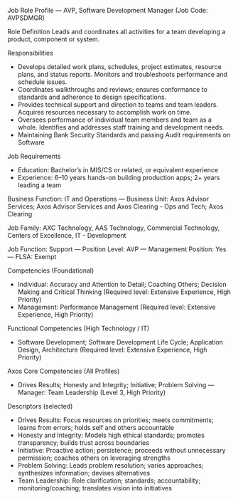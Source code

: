 Job Role Profile — AVP, Software Development Manager (Job Code: AVPSDMGR)

Role Definition
Leads and coordinates all activities for a team developing a product, component or system.

Responsibilities
- Develops detailed work plans, schedules, project estimates, resource plans, and status reports. Monitors and troubleshoots performance and schedule issues.
- Coordinates walkthroughs and reviews; ensures conformance to standards and adherence to design specifications.
- Provides technical support and direction to teams and team leaders. Acquires resources necessary to accomplish work on time.
- Oversees performance of individual team members and team as a whole. Identifies and addresses staff training and development needs.
- Maintaining Bank Security Standards and passing Audit requirements on Software

Job Requirements
- Education: Bachelor’s in MIS/CS or related, or equivalent experience
- Experience: 6–10 years hands-on building production apps; 2+ years leading a team

Business Function: IT and Operations — Business Unit: Axos Advisor Services; Axos Advisor Services and Axos Clearing - Ops and Tech; Axos Clearing

Job Family: AXC Technology, AAS Technology, Commercial Technology, Centers of Excellence, IT - Development

Job Function: Support — Position Level: AVP — Management Position: Yes — FLSA: Exempt

Competencies (Foundational)
- Individual: Accuracy and Attention to Detail; Coaching Others; Decision Making and Critical Thinking (Required level: Extensive Experience, High Priority)
- Management: Performance Management (Required level: Extensive Experience, High Priority)

Functional Competencies (High Technology / IT)
- Software Development; Software Development Life Cycle; Application Design, Architecture (Required level: Extensive Experience, High Priority)

Axos Core Competencies (All Profiles)
- Drives Results; Honesty and Integrity; Initiative; Problem Solving — Manager: Team Leadership (Level 3, High Priority)

Descriptors (selected)
- Drives Results: Focus resources on priorities; meets commitments; learns from errors; holds self and others accountable
- Honesty and Integrity: Models high ethical standards; promotes transparency; builds trust across boundaries
- Initiative: Proactive action; persistence; proceeds without unnecessary permission; coaches others on leveraging strengths
- Problem Solving: Leads problem resolution; varies approaches; synthesizes information; devises alternatives
- Team Leadership: Role clarification; standards; accountability; monitoring/coaching; translates vision into initiatives


